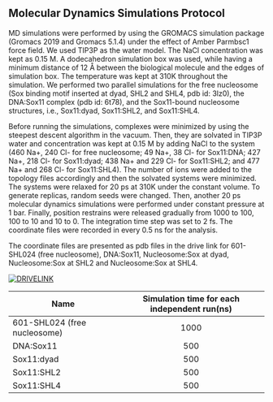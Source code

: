 ## Molecular Dynamics Simulations Protocol

MD simulations were performed by using the GROMACS simulation package (Gromacs 2019 and Gromacs 5.1.4) under the effect of Amber Parmbsc1 force field. We used TIP3P as the water model. The NaCl concentration was kept as 0.15 M. A dodecahedron simulation box was used, while having a minimum distance of 12 Å between the biological molecule and the edges of simulation box. The temperature was kept at 310K throughout the simulation. We performed two parallel simulations for the free nucleosome (Sox binding motif inserted at dyad, SHL2 and SHL4, pdb id: 3lz0), the DNA:Sox11 complex (pdb id: 6t78), and the Sox11-bound nucleosome structures, i.e., Sox11:dyad, Sox11:SHL2, and Sox11:SHL4. 

Before running the simulations, complexes were minimized by using the steepest descent algorithm in the vacuum. Then, they are solvated in TIP3P water and concentration was kept at 0.15 M by adding NaCl to the system (460 Na+, 240 Cl- for free nucleosome; 49 Na+, 38 Cl- for Sox11:DNA; 427 Na+, 218 Cl- for Sox11:dyad; 438 Na+ and 229 Cl- for Sox11:SHL2; and 477 Na+ and 268 Cl- for Sox11:SHL4). The number of ions were added to the topology files accordingly and then the solvated systems were minimized. The systems were relaxed for 20 ps at 310K under the constant volume. To generate replicas, random seeds were changed. Then, another 20 ps molecular dynamics simulations were performed under constant pressure at 1 bar. Finally, position restrains were released gradually from 1000 to 100, 100 to 10 and 10 to 0. The integration time step was set to 2 fs. The coordinate files were recorded in every 0.5 ns for the analysis. 

The coordinate files are presented as pdb files in the drive link for 601-SHL024 (free nucleosome), DNA:Sox11, Nucleosome:Sox at dyad, Nucleosome:Sox at SHL2 and Nucleosome:Sox at SHL4. 

[![DRIVELINK](http://img.shields.io/badge/DriveLink-B31B1B.svg)](https://drive.google.com/drive/folders/1xCAvVKn4FMwJXaiOfce78pRSTEbfw83e?usp=sharing)

| Name | Simulation time for each independent run(ns) |
| --- | :---: |
| 601-SHL024 (free nucleosome) | 1000 |
| DNA:Sox11 | 500 |
| Sox11:dyad | 500 |
| Sox11:SHL2 | 500 |
| Sox11:SHL4 | 500 |
